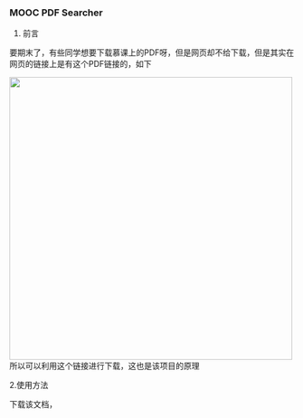 ### MOOC PDF Searcher

1. 前言

要期末了，有些同学想要下载慕课上的PDF呀，但是网页却不给下载，但是其实在网页的链接上是有这个PDF链接的，如下

<img src='C:\Users\Edgar\AppData\Roaming\Typora\typora-user-images\image-20191213184756132.png' width=500 align='left'>



所以可以利用这个链接进行下载，这也是该项目的原理



2.使用方法

下载该文档，
